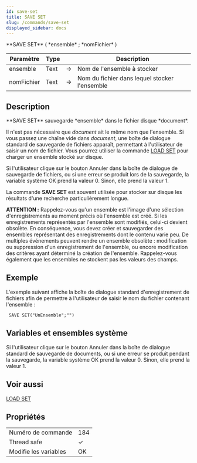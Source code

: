 ```yaml
---
id: save-set
title: SAVE SET
slug: /commands/save-set
displayed_sidebar: docs
---
```


<!--REF #_command_.SAVE SET.Syntax-->**SAVE SET** ( *ensemble* ; *nomFichier* )<!-- END REF-->
<!--REF #_command_.SAVE SET.Params-->
| Paramètre | Type |  | Description |
| --- | --- | --- | --- |
| ensemble | Text | &#8594;  | Nom de l'ensemble à stocker |
| nomFichier | Text | &#8594;  | Nom du fichier dans lequel stocker l'ensemble |

<!-- END REF-->

## Description 

<!--REF #_command_.SAVE SET.Summary-->**SAVE SET** sauvegarde *ensemble* dans le fichier disque *document*.<!-- END REF-->

Il n'est pas nécessaire que *document* ait le même nom que l'ensemble. Si vous passez une chaîne vide dans *document*, une boîte de dialogue standard de sauvegarde de fichiers apparaît, permettant à l'utilisateur de saisir un nom de fichier. Vous pourrez utiliser la commande [LOAD SET](load-set.md) pour charger un ensemble stocké sur disque.

Si l'utilisateur clique sur le bouton Annuler dans la boîte de dialogue de sauvegarde de fichiers, ou si une erreur se produit lors de la sauvegarde, la variable système OK prend la valeur 0\. Sinon, elle prend la valeur 1.

La commande **SAVE SET** est souvent utilisée pour stocker sur disque les résultats d'une recherche particulièrement longue.

**ATTENTION :** Rappelez-vous qu'un ensemble est l'image d'une sélection d'enregistrements au moment précis où l'ensemble est créé. Si les enregistrements représentés par l'ensemble sont modifiés, celui-ci devient obsolète. En conséquence, vous devez créer et sauvegarder des ensembles représentant des enregistrements dont le contenu varie peu. De multiples événements peuvent rendre un ensemble obsolète : modification ou suppression d'un enregistrement de l'ensemble, ou encore modification des critères ayant déterminé la création de l'ensemble. Rappelez-vous également que les ensembles ne stockent pas les valeurs des champs. 

## Exemple 

L'exemple suivant affiche la boîte de dialogue standard d'enregistrement de fichiers afin de permettre à l'utilisateur de saisir le nom du fichier contenant l'ensemble :

```4d
 SAVE SET("UnEnsemble";"")
```

## Variables et ensembles système 

Si l'utilisateur clique sur le bouton Annuler dans la boîte de dialogue standard de sauvegarde de documents, ou si une erreur se produit pendant la sauvegarde, la variable système OK prend la valeur 0\. Sinon, elle prend la valeur 1.

## Voir aussi 

[LOAD SET](load-set.md)  

## Propriétés

|  |  |
| --- | --- |
| Numéro de commande | 184 |
| Thread safe | &check; |
| Modifie les variables | OK |


